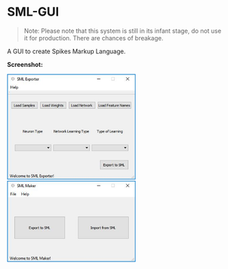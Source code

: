 # SML-GUI

> Note: Please note that this system is still in its infant stage, do not use it for production. There are chances of breakage.

A GUI to create Spikes Markup Language.

**Screenshot:**

<img src="https://github.com/akshaybabloo/SML-GUI/raw/master/images/gui.JPG" width="300">
<img src="https://github.com/akshaybabloo/SML-GUI/raw/master/images/sml_maker.JPG" width="300">